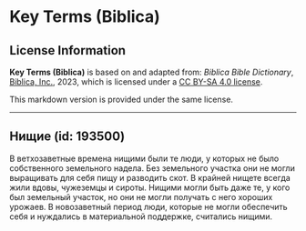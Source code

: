 # Key Terms (Biblica)

## License Information

**Key Terms (Biblica)** is based on and adapted from: _Biblica Bible Dictionary_, [Biblica, Inc.](https://www.biblica.com/), 2023, which is licensed under a [CC BY-SA 4.0 license](https://creativecommons.org/licenses/by-sa/4.0/legalcode.en).

This markdown version is provided under the same license.



--------------------------------

## Нищие (id: 193500)

В ветхозаветные времена нищими были те люди, у которых не было собственного земельного надела. Без земельного участка они не могли выращивать для себя пищу и разводить скот. В крайней нищете всегда жили вдовы, чужеземцы и сироты. Нищими могли быть даже те, у кого был земельный участок, но они не могли получать с него хороших урожаев. В новозаветный период люди, которые не могли обеспечить себя и нуждались в материальной поддержке, считались нищими.


